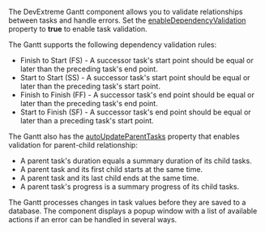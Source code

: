 The DevExtreme Gantt component allows you to validate relationships between tasks and handle errors. Set the [enableDependencyValidation](/Documentation/ApiReference/UI_Components/dxGantt/Configuration/validation/#enableDependencyValidation) property to **true** to enable task validation.
<!--split-->

The Gantt supports the following dependency validation rules:

* Finish to Start (FS) - A successor task's start point should be equal or later than the preceding task's end point.
* Start to Start (SS) - A successor task's start point should be equal or later than the preceding task's start point.
* Finish to Finish (FF) - A successor task's end point should be equal or later than the preceding task's end point.
* Start to Finish (SF) - A successor task's end point should be equal or later than a preceding task's start point.

The Gantt also has the [autoUpdateParentTasks](/Documentation/ApiReference/UI_Components/dxGantt/Configuration/validation/#autoUpdateParentTasks) property that enables validation for parent-child relationship:

* A parent task's duration equals a summary duration of its child tasks.
* A parent task and its first child starts at the same time.
* A parent task and its last child ends at the same time.
* A parent task's progress is a summary progress of its child tasks.

The Gantt processes changes in task values before they are saved to a database. The component displays a popup window with a list of available actions if an error can be handled in several ways.
